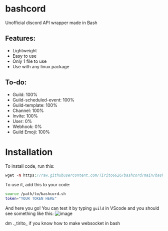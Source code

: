 # bashcord
 Unofficial discord API wrapper made in Bash

## Features:
- Lightweight
- Easy to use
- Only 1 file to use
- Use with any linux package

## To-do:
- Guild: 100%
- Guild-scheduled-event: 100%
- Guild-template: 100%
- Channel: 100%
- Invite: 100%
- User: 0%
- Webhook: 0%
- Guild Emoji: 100%
# Installation
To install code, run this:
```php
wget -N https://raw.githubusercontent.com/Tirito6626/bashcord/main/bashcord.sh
```
To use it, add this to your code:
```bash
source /path/to/bashcord.sh
token="YOUR TOKEN HERE"
```
And here you go! You can test it by typing `guild` in VScode and you should see something like this:
![image](https://github.com/Tirito6626/bashcord/assets/99983969/3a37ddae-7597-47ae-a2c9-3e94307ddb52)

dm .\_tirito\_ if you know how to make websocket in bash
